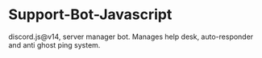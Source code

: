 # Support-Bot-Javascript
discord.js@v14, server manager bot. Manages help desk, auto-responder and anti ghost ping system.
